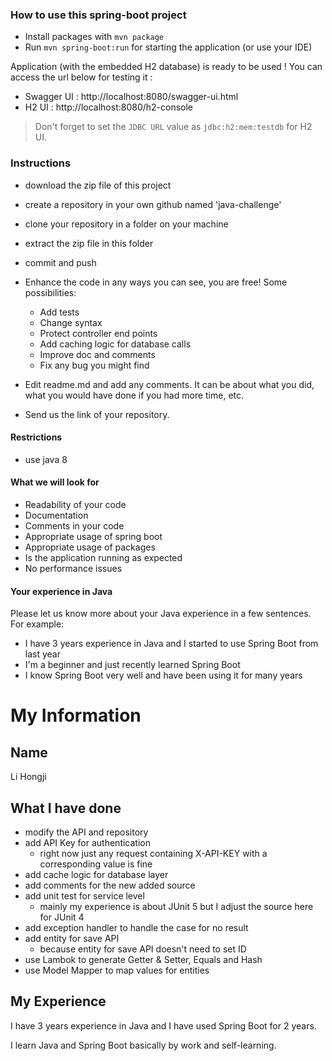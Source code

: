 ### How to use this spring-boot project

- Install packages with `mvn package`
- Run `mvn spring-boot:run` for starting the application (or use your IDE)

Application (with the embedded H2 database) is ready to be used ! You can access the url below for testing it :

- Swagger UI : http://localhost:8080/swagger-ui.html
- H2 UI : http://localhost:8080/h2-console

> Don't forget to set the `JDBC URL` value as `jdbc:h2:mem:testdb` for H2 UI.

### Instructions

- download the zip file of this project
- create a repository in your own github named 'java-challenge'
- clone your repository in a folder on your machine
- extract the zip file in this folder
- commit and push

- Enhance the code in any ways you can see, you are free! Some possibilities:
  - Add tests
  - Change syntax
  - Protect controller end points
  - Add caching logic for database calls
  - Improve doc and comments
  - Fix any bug you might find
- Edit readme.md and add any comments. It can be about what you did, what you would have done if you had more time, etc.
- Send us the link of your repository.

#### Restrictions

- use java 8

#### What we will look for

- Readability of your code
- Documentation
- Comments in your code
- Appropriate usage of spring boot
- Appropriate usage of packages
- Is the application running as expected
- No performance issues

#### Your experience in Java

Please let us know more about your Java experience in a few sentences. For example:

- I have 3 years experience in Java and I started to use Spring Boot from last year
- I'm a beginner and just recently learned Spring Boot
- I know Spring Boot very well and have been using it for many years

# My Information

## Name

Li Hongji

## What I have done

- modify the API and repository
- add API Key for authentication
  - right now just any request containing X-API-KEY with a corresponding value is fine
- add cache logic for database layer
- add comments for the new added source
- add unit test for service level
  - mainly my experience is about JUnit 5 but I adjust the source here for JUnit 4
- add exception handler to handle the case for no result
- add entity for save API
  - because entity for save API doesn't need to set ID
- use Lambok to generate Getter & Setter, Equals and Hash
- use Model Mapper to map values for entities

## My Experience

I have 3 years experience in Java and I have used Spring Boot for 2 years.

I learn Java and Spring Boot basically by work and self-learning.
